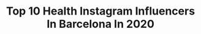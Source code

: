 ---
title: Top 10 Health Instagram Influencers In Barcelona In 2020
description: >-
  Find top health Instagram influencers in Barcelona in 2020. Most popular hashtags: #fitness #barcelona #healthy #motivation.
platform: Instagram
hits: 72
text_top: Identify the top-rated Instagram profiles on inBeat.
text_bottom: Our search engine aggregates 72 Instagram influencers like this in Barcelona, Spain for you to collaborate.
profiles:
  - username: "debbysoemadijo"
    fullname: >-
      Content Creator - Bali BCN
    bio: >-
      Debby Soemadijo ❦ Creative Director ❦ Content Creator for Health, Wellness & Ethical Brands 📍Bali/Barcelona available worldwide @forartsakestudio_
    location: "Spain"
    followers: 6834
    engagement: 366
    commentsToLikes: 0.025933
    id: ck5hmf3j3lu3g0i111f2x07r1
    verified: false
    hashtags: ""
  - username: "regalosonrisas"
    fullname: >-
      Lᴀɪᴇᴛᴛᴀ ఌ NV
    bio: >-
      📍𝑆𝑖𝑡𝑔𝑒𝑠 || 𝑀𝑖𝑎𝑚𝑖 🇺🇸 𝑃𝑎𝑚𝑝𝑙𝑜𝑛𝑎🇪🇸 💚 𝐻𝑜’𝑜𝑝𝑜𝑛𝑜𝑝𝑜𝑛𝑜︎ 🏋🏼‍♀️𝐹𝑖𝑡𝑛𝑒𝑠𝑠𝐿𝑜𝑣𝑒𝑟 🌀𝑁𝑜 𝑐𝑟𝑒𝑜 𝑒𝑛 𝑙𝑎𝑠 𝑐𝑎𝑠𝑢𝑎𝑙𝑖𝑑𝑎𝑑𝑒𝑠 ✨𝑉𝑖𝑣𝑒 𝑙𝑎 𝑚𝑎𝑔𝑖𝑎 𝑑𝑒 𝑠𝑒 tú
    location: "Spain"
    followers: 5441
    engagement: 1186
    commentsToLikes: 0.032911
    id: ck5zt5d7xzrm90i14li97fli2
    verified: false
    hashtags: "#girlswholift, #bodybuilding, #body, #healthy"
  - username: "alexdc31"
    fullname: >-
      𝐀𝐥𝐞𝐱 𝐃𝐂 - 𝐕𝐞𝐠𝐚𝐧 𝐈𝐜𝐨𝐧®
    bio: >-
      ☯️ Natural Health 🏋️🏻‍♂️ Fitness 🕶 Lifestyle 🎯 Inspiring people to stay healthier and positive
    location: "Spain"
    followers: 54772
    engagement: 295
    commentsToLikes: 0.027387
    id: ck5q9lfubbpaj0i111zw60pf4
    verified: false
    hashtags: "#me, #selfietime, #back, #quarantena"
  - username: "chema_trezze"
    fullname: >-
      Chema Malavia
    bio: >-
      🤜 Talk shit... get hit!! 🇪🇸 Barcelona 👻 chematrezze 📩 Contact: chemagarciamalavia@gmail.com
    location: "Spain"
    followers: 37523
    engagement: 443
    commentsToLikes: 0.052157
    id: ckapbdzr3zkdw0i78t11m4h67
    verified: false
    hashtags: "#barcelona, #sunrise, #fashion, #bw"
  - username: "7sanchezc"
    fullname: >-
      CARMEN SÁNCHEZ SILVA
    bio: >-
      📍Barcelona 🌺 International athlete 🌺 Valencia CA 🌺 Psychology student 🌺 carmen.sanchez.silva90@gmail.com
    location: "Spain"
    followers: 25710
    engagement: 1142
    commentsToLikes: 0.016581
    id: ck15udw6xmoxt0i199z5ord3t
    verified: false
    hashtags: "#photography, #fitlife, #runninggirl, #running"
  - username: "tanovillar"
    fullname: >-
      민석 Tano Villar
    bio: >-
      Balance | Movement | Health ⏳Intermittent fasting lifestyle 🏋️🏼Weights⚡Motivation🍕Pizza 🎥 YouTube 👇🏼- #NoLiftNoPizza 🎙️Podcast
    location: "Spain"
    followers: 18612
    engagement: 536
    commentsToLikes: 0.040680
    id: ckaorflipmzq10i78i6lrfpox
    verified: false
    hashtags: "#valencia, #muevete, #pizzaislife, #fotosdecomida"
  - username: "jacksflavours"
    fullname: >-
      Jack
    bio: >-
      🌕Health Chef 👨‍🍳 🌘Coach transpersonal 🌔Youtuber 🌏@jackarribas 📩 jacksflavours@gmail.com #jacksflavours Canal en Youtube 👇
    location: "Spain"
    followers: 22786
    engagement: 429
    commentsToLikes: 0.236116
    id: ck6ty9fa22evr0j71kliadtre
    verified: false
    hashtags: "#food, #vegan, #barcelona, #trueitaliantaste"
  - username: "polcejas"
    fullname: >-
      POL CEJAS ⚡️
    bio: >-
      • 📈 Planes de Entreno @powerbypolcejas • 👁 Máster Sport Science & Health • /// @adidas Coach
    location: "Spain"
    followers: 10076
    engagement: 538
    commentsToLikes: 0.042035
    id: ck8t5xliqbl580j786ez7wup7
    verified: false
    hashtags: "#allio, #creadoconadidas, #badalona, #personaltrainer"
  - username: "fattoincasa_ok"
    fullname: >-
      Fatto by Ampi Dalla Torre
    bio: >-
      📍Barcelona 👇🏼Encarga tu granola casera🤤 ☎️+34 652457070 📩DM o ampidallatorre@gmail.com Foodie | Travel | Life Style Blogger |
    location: "Spain"
    followers: 15936
    engagement: 193
    commentsToLikes: 0.062692
    id: ckaovc9y63ymv0i78u4lvlyc7
    verified: false
    hashtags: "#fattoincasa, #sinharina, #facilyrico, #mendoza"
  - username: "saulejakim"
    fullname: >-
      ✨Saulė Jakimavičiūtė✨
    bio: >-
      Barcelona 🇪🇸 Lithuanian🇱🇹 23/02/1984 We only live once!!! 🥳 Make moves or make excuses!!💪🏻🏋️‍♀️🧘🏼‍♂️⛰ #fitnesslifestlye #healthylifestyle #saule #fit
    location: "Spain"
    followers: 2351
    engagement: 1231
    commentsToLikes: 0.051061
    id: ckap7x7yelyqt0i78u6pz5k0n
    verified: false
    hashtags: "#diet, #trekking, #saule, #sexy"
---